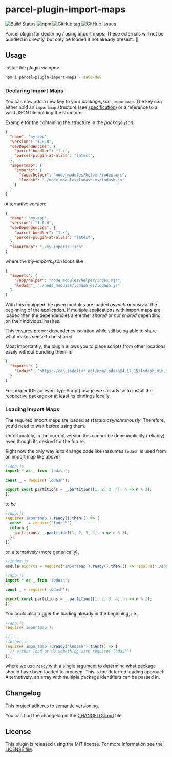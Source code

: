 # parcel-plugin-import-maps

[![Build Status](https://florianrappl.visualstudio.com/parcel-plugin-import-maps/_apis/build/status/FlorianRappl.parcel-plugin-import-maps?branchName=master)](https://florianrappl.visualstudio.com/parcel-plugin-import-maps/_build/latest?definitionId=14&branchName=master)
[![npm](https://img.shields.io/npm/v/parcel-plugin-import-maps.svg)](https://www.npmjs.com/package/parcel-plugin-import-maps)
[![GitHub tag](https://img.shields.io/github/tag/FlorianRappl/parcel-plugin-import-maps.svg)](https://github.com/FlorianRappl/parcel-plugin-import-maps/releases)
[![GitHub issues](https://img.shields.io/github/issues/FlorianRappl/parcel-plugin-import-maps.svg)](https://github.com/FlorianRappl/parcel-plugin-import-maps/issues)

Parcel plugin for declaring / using import maps. These externals will not be bundled in directly, but only be loaded if not already present. :rocket:

## Usage

Install the plugin via npm:

```sh
npm i parcel-plugin-import-maps --save-dev
```

### Declaring Import Maps

You can now add a new key to your *package.json*: `importmap`. The key can either hold an `importmap` structure (see [specification](https://wicg.github.io/import-maps/)) or a reference to a valid JSON file holding the structure.

Example for the containing the structure in the *package.json*:

```json
{
  "name": "my-app",
  "version": "1.0.0",
  "devDependencies": {
    "parcel-bundler": "1.x",
    "parcel-plugin-at-alias": "latest",
  },
  "importmap": {
    "imports": {
      "/app/helper": "node_modules/helper/index.mjs",
      "lodash": "./node_modules/lodash-es/lodash.js"
    }
  }
}
```

Alternative version:

```json
{
  "name": "my-app",
  "version": "1.0.0",
  "devDependencies": {
    "parcel-bundler": "1.x",
    "parcel-plugin-at-alias": "latest",
  },
  "importmap": "./my-imports.json"
}
```

where the *my-imports.json* looks like

```json
{
  "imports": {
    "/app/helper": "node_modules/helper/index.mjs",
    "lodash": "./node_modules/lodash-es/lodash.js"
  }
}
```

With this equipped the given modules are loaded *asynchronously* at the beginning of the application. If multiple applications with import maps are loaded then the dependencies are either *shared* or *not shared* depending on their individual hashes.

This ensures proper dependency isolation while still being able to share what makes sense to be shared.

Most importantly, the plugin allows you to place scripts from other locations easily without bundling them in:

```json
{
  "imports": {
    "lodash": "https://cdn.jsdelivr.net/npm/lodash@4.17.15/lodash.min.js"
  }
}
```

For proper IDE (or even TypeScript) usage we still advise to install the respective package or at least its bindings locally.

### Loading Import Maps

The required import maps are loaded at startup *asynchronously*. Therefore, you'd need to wait before using them.

Unfortunately, in the current version this cannot be done implicitly (reliably), even though its desired for the future.

Right now the only way is to change code like (assumes `lodash` is used from an import map like above)

```js
//app.js
import * as _ from 'lodash';

const _ = require('lodash');

export const partitions = _.partition([1, 2, 3, 4], n => n % 2);
});
```

to be

```js
//app.js
require('importmap').ready().then(() => {
  const _ = require('lodash');
  return {
    partitions: _.partition([1, 2, 3, 4], n => n % 2),
  };
});
```

or, alternatively (more generically),

```js
//index.js
module.exports = require('importmap').ready().then(() => require('./app'));

//app.js
import * as _ from 'lodash';

const _ = require('lodash');

export const partitions = _.partition([1, 2, 3, 4], n => n % 2);
});
```

You could also trigger the loading already in the beginning, i.e.,

```js
//app.js
require('importmap');

// ...
//other.js
require('importmap').ready('lodash').then(() => {
  // either load or do something with require('lodash')
});
```

where we use `ready` with a single argument to determine what package should have been loaded to proceed. This is the deferred loading approach. Alternatively, an array with multiple package identifiers can be passed in.

## Changelog

This project adheres to [semantic versioning](https://semver.org).

You can find the changelog in the [CHANGELOG.md](CHANGELOG.md) file.

## License

This plugin is released using the MIT license. For more information see the [LICENSE file](LICENSE).
